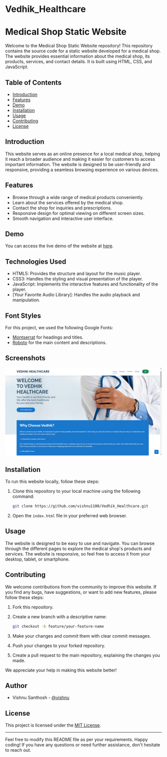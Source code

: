 # Vedhik_Healthcare

# Medical Shop Static Website



Welcome to the Medical Shop Static Website repository! This repository contains the source code for a static website developed for a medical shop. The website provides essential information about the medical shop, its products, services, and contact details. It is built using HTML, CSS, and JavaScript.

## Table of Contents

- [Introduction](#introduction)
- [Features](#features)
- [Demo](#demo)
- [Installation](#installation)
- [Usage](#usage)
- [Contributing](#contributing)
- [License](#license)

## Introduction

This website serves as an online presence for a local medical shop, helping it reach a broader audience and making it easier for customers to access important information. The website is designed to be user-friendly and responsive, providing a seamless browsing experience on various devices.

## Features

- Browse through a wide range of medical products conveniently.
- Learn about the services offered by the medical shop.
- Contact the shop for inquiries and prescriptions.
- Responsive design for optimal viewing on different screen sizes.
- Smooth navigation and interactive user interface.

## Demo

You can access the live demo of the website at [here](https://vishnu1100.github.io/Vedhik_Healthcare/index.html).


## Technologies Used

- HTML5: Provides the structure and layout for the music player.
- CSS3: Handles the styling and visual presentation of the player.
- JavaScript: Implements the interactive features and functionality of the player.
- [Your Favorite Audio Library]: Handles the audio playback and manipulation.



## Font Styles

For this project, we used the following Google Fonts:

- [Montserrat](https://fonts.google.com/specimen/Montserrat) for headings and titles.
- [Roboto](https://fonts.google.com/specimen/Roboto) for the main content and descriptions.


## Screenshots

![Screenshot 1](/screenshots/1.png)

## Installation

To run this website locally, follow these steps:

1. Clone this repository to your local machine using the following command:

   ```bash
   git clone https://github.com/vishnu1100/Vedhik_Healthcare.git
   ```

2. Open the `index.html` file in your preferred web browser.

## Usage

The website is designed to be easy to use and navigate. You can browse through the different pages to explore the medical shop's products and services. The website is responsive, so feel free to access it from your desktop, tablet, or smartphone.

## Contributing

We welcome contributions from the community to improve this website. If you find any bugs, have suggestions, or want to add new features, please follow these steps:

1. Fork this repository.

2. Create a new branch with a descriptive name:

   ```bash
   git checkout -b feature/your-feature-name
   ```

3. Make your changes and commit them with clear commit messages.

4. Push your changes to your forked repository.

5. Create a pull request to the main repository, explaining the changes you made.

We appreciate your help in making this website better!




## Author

- Vishnu Santhosh  - [@vishnu](https://github.com/vishnu1100)




## License

This project is licensed under the [MIT License](LICENSE).

---

Feel free to modify this README file as per your requirements. Happy coding! If you have any questions or need further assistance, don't hesitate to reach out.
